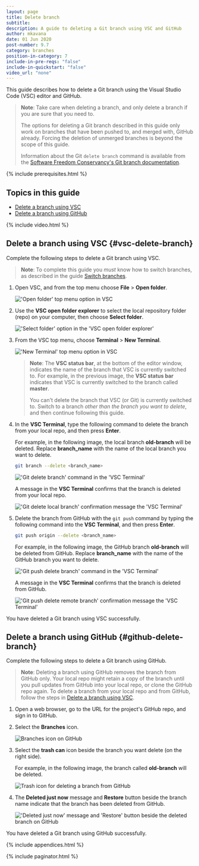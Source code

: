 ```yaml
---
layout: page
title: Delete branch
subtitle:
description: A guide to deleting a Git branch using VSC and GitHub
author: mkavana
date: 01 Jun 2020
post-number: 9.7
category: branches
position-in-category: 7
include-in-pre-reqs: "false"
include-in-quickstart: "false"
video_url: "none"
---
```


This guide describes how to delete a Git branch using the Visual Studio Code (VSC) editor and GitHub.

> **Note**: Take care when deleting a branch, and only delete a branch if you are sure that you need to.
>
> The options for deleting a Git branch described in this guide only work on branches that have been pushed to, and merged with, GitHub already. Forcing the deletion of unmerged branches is beyond the scope of this guide.
>
> Information about the Git `delete branch` command is available from the [Software Freedom Conservancy's Git branch documentation](https://git-scm.com/docs/git-branch).
>

{% include prerequisites.html %}

## Topics in this guide

- [Delete a branch using VSC](#vsc-delete-branch)
- [Delete a branch using GitHub](#github-delete-branch)

{% include video.html %}

## Delete a branch using VSC {#vsc-delete-branch}

Complete the following steps to delete a Git branch using VSC.

> **Note**: To complete this guide you *must* know how to switch branches, as described in the guide [Switch branches]({{site.baseurl}}//branches/switch-branch.html).

1. Open VSC, and from the top menu choose **File** > **Open folder**.

    !['Open folder' top menu option in VSC](../assets/images/09-branches/delete/del-branch-vsc-001.png)

2. Use the **VSC open folder explorer** to select the local repository folder (repo) on your computer, then choose **Select folder**.

    !['Select folder' option in the 'VSC open folder explorer'](../assets/images/09-branches/delete/del-branch-vsc-002.png)

3. From the VSC top menu, choose **Terminal** > **New Terminal**.

    !['New Terminal' top menu option in VSC](../assets/images/09-branches/delete/del-branch-vsc-003.png)

    > **Note**: The **VSC status bar**, at the bottom of the editor window, indicates the name of the branch that VSC is currently switched to. For example, in the previous image, the **VSC status bar** indicates that VSC is currently switched to the branch called **master**.
    >
    > You can't delete the branch that VSC (or Git) is currently switched to. Switch to a branch *other than the branch you want to delete*, and then continue following this guide.
    >

4. In the **VSC Terminal**, type the following command to delete the branch from your local repo, and then press **Enter**.

    For example, in the following image, the local branch **old-branch** will be deleted. Replace **branch_name** with the name of the local branch you want to delete.

    ```bash
    git branch --delete <branch_name>
    ```

    !['Git delete branch' command in the 'VSC Terminal'](../assets/images/09-branches/delete/del-branch-vsc-004a.png)

    A message in the **VSC Terminal** confirms that the branch is deleted from your local repo.

    !['Git delete local branch' confirmation message the 'VSC Terminal'](../assets/images/09-branches/delete/del-branch-vsc-004b.png)

5. Delete the branch from GitHub with the `git push` command by typing the following command into the **VSC Terminal**, and then press **Enter**.

    ```bash
    git push origin --delete <branch_name>
    ```

    For example, in the following image, the GitHub branch **old-branch** will be deleted from GitHub. Replace **branch_name** with the name of the GitHub branch you want to delete.

    !['Git push delete branch' command in the 'VSC Terminal'](../assets/images/09-branches/delete/del-branch-vsc-005a.png)

    A message in the **VSC Terminal** confirms that the branch is deleted from GitHub.

    !['Git push delete remote branch' confirmation message the 'VSC Terminal'](../assets/images/09-branches/delete/del-branch-vsc-005b.png)

You have deleted a Git branch using VSC successfully.

## Delete a branch using GitHub {#github-delete-branch}

Complete the following steps to delete a Git branch using GitHub.

> **Note**: Deleting a branch using GitHub removes the branch from GitHub only. Your local repo might retain a copy of the branch until you pull updates from GitHub into your local repo, or clone the GitHub repo again. To delete a branch from your local repo and from GitHub, follow the steps in [Delete a branch using VSC](#vsc-delete-branch).

1. Open a web browser, go to the URL for the project's GitHub repo, and sign in to GitHub.

2. Select the **Branches** icon.

    ![Branches icon on GitHub](../assets/images/09-branches/delete/del-branch-github-002.png)

3. Select the **trash can** icon beside the branch you want delete (on the right side).

    For example, in the following image, the branch called **old-branch** will be deleted.

    ![Trash icon for deleting a branch from GitHub](../assets/images/09-branches/delete/del-branch-github-003.png)

4. The **Deleted just now** message and **Restore** button beside the branch name indicate that the branch has been deleted from GitHub.

    !['Deleted just now' message and 'Restore' button beside the deleted branch on GitHub](../assets/images/09-branches/delete/del-branch-github-004.png)

You have deleted a Git branch using GitHub successfully.

{% include appendices.html %}

{% include paginator.html %}
